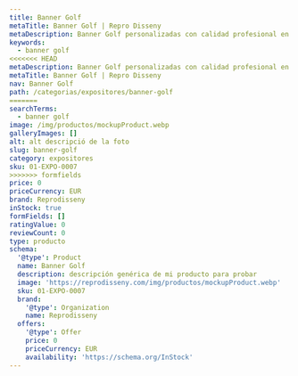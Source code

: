 ```yaml
---
title: Banner Golf
metaTitle: Banner Golf | Repro Disseny
metaDescription: Banner Golf personalizadas con calidad profesional en Cataluña.
keywords:
  - banner golf
<<<<<<< HEAD
metaDescription: Banner Golf personalizadas con calidad profesional en Cataluña.
metaTitle: Banner Golf | Repro Disseny
nav: Banner Golf
path: /categorias/expositores/banner-golf
=======
searchTerms:
  - banner golf
image: /img/productos/mockupProduct.webp
galleryImages: []
alt: alt descripció de la foto
slug: banner-golf
category: expositores
sku: 01-EXPO-0007
>>>>>>> formfields
price: 0
priceCurrency: EUR
brand: Reprodisseny
inStock: true
formFields: []
ratingValue: 0
reviewCount: 0
type: producto
schema:
  '@type': Product
  name: Banner Golf
  description: descripción genérica de mi producto para probar
  image: 'https://reprodisseny.com/img/productos/mockupProduct.webp'
  sku: 01-EXPO-0007
  brand:
    '@type': Organization
    name: Reprodisseny
  offers:
    '@type': Offer
    price: 0
    priceCurrency: EUR
    availability: 'https://schema.org/InStock'
---
```



